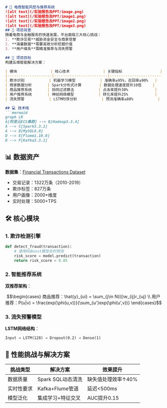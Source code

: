 ```markdown
# 🚀 电商智能风控与推荐系统
![alt text](/实验报告及PPT/image.png)
![alt text](/实验报告及PPT/image1.png)
![alt text](/实验报告及PPT/image2.png)
![alt text](/实验报告及PPT/image3.png)
## 🌟 项目背景
随着电商与金融服务的快速发展，平台面临三大核心挑战：
1. **欺诈交易**威胁资金安全与商家信誉
2. **海量数据**需要高效分析挖掘价值
3. **用户维系**需精准推荐与流失预警

## 🎯 项目目标
构建五维智能解决方案：

| 模块               | 核心技术               | 关键指标                 |
|--------------------|------------------------|--------------------------|
| 欺诈识别           | 机器学习模型           | 准确率≥95%，召回率≥90%   |
| 商家数据分析       | Spark分布式计算        | 数据处理速度提升10倍     |
| 商品推荐系统       | 协同过滤算法           | 点击率提升30%            |
| 用户推荐系统       | 神经网络模型           | 转化率提升25%            |
| 流失预警           | LSTM时序分析           | 预测准确率≥88%           |

## 💻 技术栈
```mermaid
graph LR
A[阿里云ECS集群] --> B[Hadoop3.3.4]
A --> C[Spark3.3.1]
A --> D[MySQL8.0]
D --> E[Flume1.10.0]
D --> F[Kafka3.3.1]
```

## 📊 数据资产
**数据集**：[Financial Transactions Dataset](https://www.kaggle.com/datasets/computingvictor/transactions-fraud-datasets)
- 交易记录：1322万条（2010-2019）
- 欺诈标签：827万条
- 用户画像：2000+维度
- 实时处理：5000+TPS

## 🛠️ 核心模块
### 1. 欺诈检测引擎
```python
def detect_fraud(transaction):
    # 使用XGBoost模型实时预测
    risk_score = model.predict(transaction) 
    return risk_score > 0.85
```

### 2. 智能推荐系统
**双推荐架构**：
```math
\begin{cases}
商品推荐：\hat{y}_{ui} = \sum_{j\in N(i)}w_{ij}r_{uj} \\
用户推荐：P(u|v) = \frac{exp(\phi(u,v))}{\sum_{u'}exp(\phi(u',v))}
\end{cases}
```

### 3. 流失预警模型
**LSTM网络结构**：
```
Input → LSTM(128) → Dropout(0.2) → Dense(1)
```

## 🚨 性能挑战与解决方案
| 挑战类型         | 解决方案                          | 效果提升               |
|------------------|-----------------------------------|------------------------|
| 数据质量         | Spark SQL动态清洗                 | 缺失值处理效率↑40%     |
| 实时性要求       | Kafka+Flume管道                  | 延迟<500ms             |
| 模型泛化         | 集成学习+特征交叉                 | AUC提升0.15            |


